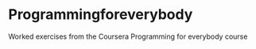 Programmingforeverybody
=======================

Worked exercises from the Coursera Programming for everybody course
